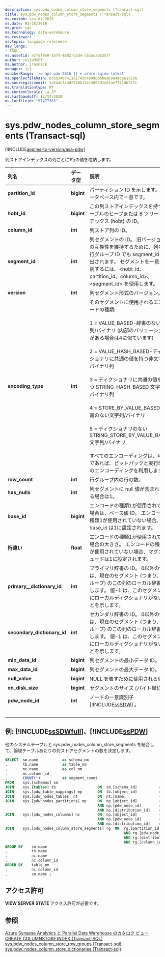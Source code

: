 ```yaml
---
description: sys.pdw_nodes_column_store_segments (Transact-sql)
title: sys.pdw_nodes_column_store_segments (Transact-sql)
ms.custom: seo-dt-2019
ms.date: 03/28/2018
ms.prod: sql
ms.technology: data-warehouse
ms.reviewer: ''
ms.topic: language-reference
dev_langs:
- TSQL
ms.assetid: e2fdf8e9-1b74-4682-b2d4-c62aca053d7f
author: julieMSFT
ms.author: jrasnick
manager: jrj
monikerRange: '>= aps-pdw-2016 || = azure-sqldw-latest'
ms.openlocfilehash: bc68340741161743c4b090abbea69a4ace61c2ce
ms.sourcegitcommit: 1a544cf4dd2720b124c3697d1e62ae7741db757c
ms.translationtype: MT
ms.contentlocale: ja-JP
ms.lasthandoff: 12/14/2020
ms.locfileid: "97477383"
---
```

# <a name="syspdw_nodes_column_store_segments-transact-sql"></a>sys.pdw_nodes_column_store_segments (Transact-sql)

[!INCLUDE[applies-to-version/asa-pdw](../../includes/applies-to-version/asa-pdw.md)]

列ストアインデックスの列ごとに1行の値を格納します。

| 列名                 | データ型  | 説明                                                  |
| :-------------------------- | :--------- | :----------------------------------------------------------- |
| **partition_id**            | **bigint** | パーティション ID を示します。 データベース内で一意です。     |
| **hobt_id**                 | **bigint** | この列ストアインデックスを持つテーブルのヒープまたは B ツリーインデックス (hobt) の ID。 |
| **column_id**               | **int**    | 列ストア列の ID。                                |
| **segment_id**              | **int**    | 列セグメントの ID。 旧バージョンとの互換性を維持するために、列名は行グループ ID でも segment_id 呼び出されます。 セグメントを一意に識別するには、<hobt_id、partition_id、column_id>、<segment_id> を使用します。 |
| **version**                 | **int**    | 列セグメント形式のバージョン。                        |
| **encoding_type**           | **int**    | そのセグメントに使用されるエンコードの種類:<br /><br /> 1 = VALUE_BASED-辞書のない文字列/バイナリ (内部のバリエーションがある場合は4に似ています)<br /><br /> 2 = VALUE_HASH_BASED-ディクショナリに共通の値を持つ非文字列/バイナリ列<br /><br /> 3 = ディクショナリに共通の値を持つ STRING_HASH_BASED 文字列/バイナリ列<br /><br /> 4 = STORE_BY_VALUE_BASED-辞書のない文字列/バイナリ<br /><br /> 5 = ディクショナリのない STRING_STORE_BY_VALUE_BASED 文字列/バイナリ<br /><br /> すべてのエンコーディングは、可能であれば、ビットパックと実行時間のエンコーディングを利用します。 |
| **row_count**               | **int**    | 行グループ内の行の数。                             |
| **has_nulls**               | **int**    | 列セグメントに null 値が含まれている場合は1。                     |
| **base_id**                 | **bigint** | エンコードの種類1が使用されている場合は、ベース値 ID。  エンコードの種類1が使用されていない場合、base_id は1に設定されます。 |
| **桁違い**               | **float**  | エンコードの種類1が使用されている場合の大きさ。  エンコードの種類1が使用されていない場合、マグニチュードは1に設定されます。 |
| **primary__dictionary_id**  | **int**    | プライマリ辞書の ID。 0以外の値は、現在のセグメント (つまり、行グループ) のこの列のローカル辞書を指します。 値-1 は、このセグメントにローカルディクショナリがないことを示します。 |
| **secondary_dictionary_id** | **int**    | セカンダリ辞書の ID。 0以外の値は、現在のセグメント (つまり、行グループ) のこの列のローカル辞書を指します。 値-1 は、このセグメントにローカルディクショナリがないことを示します。 |
| **min_data_id**             | **bigint** | 列セグメントの最小データ ID。                       |
| **max_data_id**             | **bigint** | 列セグメントの最大データ ID。                       |
| **null_value**              | **bigint** | NULL を表すために使用される値。                               |
| **on_disk_size**            | **bigint** | セグメントのサイズ (バイト単位)。                                    |
| **pdw_node_id**             | **int**    | ノードの一意識別子 [!INCLUDE[ssSDW](../../includes/sssdw-md.md)] 。 |
| &nbsp; | &nbsp; | &nbsp; |

## <a name="examples-sssdwfull-and-sspdw"></a>例: [!INCLUDE[ssSDWfull](../../includes/sssdwfull-md.md)]、[!INCLUDE[ssPDW](../../includes/sspdw-md.md)]

他のシステムテーブルと sys.pdw_nodes_column_store_segments を結合して、論理テーブルあたりの列ストアセグメントの数を決定します。

```sql
SELECT  sm.name           as schema_nm
,       tb.name           as table_nm
,       nc.name           as col_nm
,       nc.column_id
,       COUNT(*)          as segment_count
FROM    sys.[schemas] sm
JOIN    sys.[tables] tb                   ON  sm.[schema_id]          = tb.[schema_id]
JOIN    sys.[pdw_table_mappings] mp       ON  tb.[object_id]          = mp.[object_id]
JOIN    sys.[pdw_nodes_tables] nt         ON  nt.[name]               = mp.[physical_name]
JOIN    sys.[pdw_nodes_partitions] np     ON  np.[object_id]          = nt.[object_id]
                                          AND np.[pdw_node_id]        = nt.[pdw_node_id]
                                          AND np.[distribution_id]    = nt.[distribution_id]
JOIN    sys.[pdw_nodes_columns] nc        ON  np.[object_id]          = nc.[object_id]
                                          AND np.[pdw_node_id]        = nc.[pdw_node_id]
                                          AND np.[distribution_id]    = nc.[distribution_id]
JOIN    sys.[pdw_nodes_column_store_segments] rg  ON  rg.[partition_id]         = np.[partition_id]
                                                      AND rg.[pdw_node_id]      = np.[pdw_node_id]
                                                      AND rg.[distribution_id]  = np.[distribution_id]
                                                      AND rg.[column_id]        = nc.[column_id]
GROUP BY    sm.name
,           tb.name
,           nc.name
,           nc.column_id  
ORDER BY    table_nm
,           nc.column_id
,           sm.name ;
```

## <a name="permissions"></a>アクセス許可

**VIEW SERVER STATE** アクセス許可が必要です。

## <a name="see-also"></a>参照

[Azure Synapse Analytics と Parallel Data Warehouse のカタログ ビュー](../../relational-databases/system-catalog-views/sql-data-warehouse-and-parallel-data-warehouse-catalog-views.md)  
[CREATE COLUMNSTORE INDEX &#40;Transact-SQL&#41;](../../t-sql/statements/create-columnstore-index-transact-sql.md)  
[sys.pdw_nodes_column_store_row_groups &#40;Transact-sql&#41;](../../relational-databases/system-catalog-views/sys-pdw-nodes-column-store-row-groups-transact-sql.md)  
[sys.pdw_nodes_column_store_dictionaries &#40;Transact-sql&#41;](../../relational-databases/system-catalog-views/sys-pdw-nodes-column-store-dictionaries-transact-sql.md)
